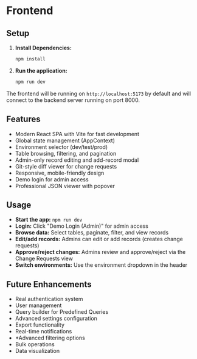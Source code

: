 # Frontend

## Setup

1.  **Install Dependencies:**
    ```bash
    npm install
    ```
2.  **Run the application:**
    ```bash
    npm run dev
    ```

The frontend will be running on `http://localhost:5173` by default and will connect to the backend server running on port 8000.

## Features

- Modern React SPA with Vite for fast development
- Global state management (AppContext)
- Environment selector (dev/test/prod)
- Table browsing, filtering, and pagination
- Admin-only record editing and add-record modal
- Git-style diff viewer for change requests
- Responsive, mobile-friendly design
- Demo login for admin access
- Professional JSON viewer with popover

## Usage

- **Start the app:** `npm run dev`
- **Login:** Click "Demo Login (Admin)" for admin access
- **Browse data:** Select tables, paginate, filter, and view records
- **Edit/add records:** Admins can edit or add records (creates change requests)
- **Approve/reject changes:** Admins review and approve/reject via the Change Requests view
- **Switch environments:** Use the environment dropdown in the header

## Future Enhancements

- Real authentication system
- User management
- Query builder for Predefined Queries
- Advanced settings configuration
- Export functionality
- Real-time notifications
- *Advanced filtering options
- Bulk operations
- Data visualization
